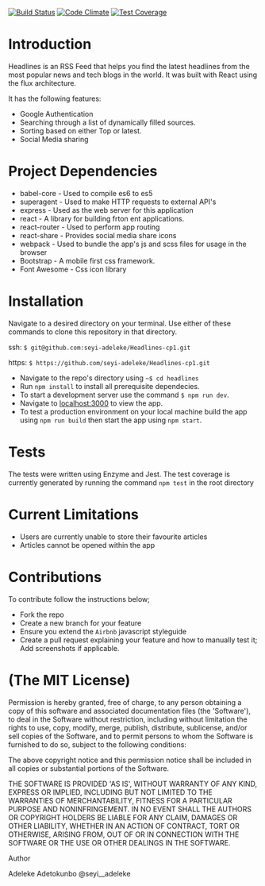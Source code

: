 [![Build Status](https://travis-ci.org/seyi-adeleke/Headlines-cp1.svg?branch=master)](https://travis-ci.org/seyi-adeleke/Headlines-cp1) [![Code Climate](https://codeclimate.com/github/seyi-adeleke/Headlines-cp1/badges/gpa.svg)](https://codeclimate.com/github/seyi-adeleke/Headlines-cp1)
[![Test Coverage](https://codeclimate.com/github/seyi-adeleke/Headlines-cp1/badges/coverage.svg)](https://codeclimate.com/github/seyi-adeleke/Headlines-cp1/coverage)

# Introduction
Headlines is an RSS Feed that helps you find the latest headlines from the most popular news and tech blogs in the world. It was built with React using the flux architecture.

It has the following features:
* Google Authentication
* Searching through a list of dynamically filled sources.
* Sorting based on either Top or latest.
* Social Media sharing

# Project Dependencies
* babel-core - Used to compile es6 to es5
* superagent - Used to make HTTP requests to external API's
* express - Used as the web server for this application
* react - A library for building frton ent applications.
* react-router - Used to perform app routing
* react-share - Provides social media share icons
* webpack - Used to bundle the app's js and scss files for usage in the browser
* Bootstrap - A mobile first css framework.
* Font Awesome - Css icon library

# Installation
Navigate to a desired directory on your terminal. Use either of these commands to clone this repository in that directory.

ssh: `$ git@github.com:seyi-adeleke/Headlines-cp1.git`

https: `$ https://github.com/seyi-adeleke/Headlines-cp1.git`

* Navigate to the repo's directory using
`~$ cd headlines`
* Run `npm install` to install all prerequisite dependecies. 
* To start a development server use the command `$ npm run dev`. 
* Navigate to [localhost:3000](localhost:3000) to view the app.
* To test a production environment on your local machine build the app using `npm run build` then start the app using `npm start`.

# Tests
The tests were written using Enzyme and Jest. The test coverage is currently  generated by running the command `npm test` in the root directory

# Current Limitations
* Users are currently unable to store their favourite articles
* Articles cannot be opened within the app

# Contributions
To contribute follow the instructions below;
* Fork the repo
* Create a new branch for your feature
* Ensure you extend the `Airbnb` javascript styleguide
* Create a pull request explaining your feature and how to manually test it; Add screenshots if applicable.

# (The MIT License)

Permission is hereby granted, free of charge, to any person obtaining a copy of this software and associated documentation files (the 'Software'), to deal in the Software without restriction, including without limitation the rights to use, copy, modify, merge, publish, distribute, sublicense, and/or sell copies of the Software, and to permit persons to whom the Software is furnished to do so, subject to the following conditions:

The above copyright notice and this permission notice shall be included in all copies or substantial portions of the Software.

THE SOFTWARE IS PROVIDED 'AS IS', WITHOUT WARRANTY OF ANY KIND, EXPRESS OR IMPLIED, INCLUDING BUT NOT LIMITED TO THE WARRANTIES OF MERCHANTABILITY, FITNESS FOR A PARTICULAR PURPOSE AND NONINFRINGEMENT. IN NO EVENT SHALL THE AUTHORS OR COPYRIGHT HOLDERS BE LIABLE FOR ANY CLAIM, DAMAGES OR OTHER LIABILITY, WHETHER IN AN ACTION OF CONTRACT, TORT OR OTHERWISE, ARISING FROM, OUT OF OR IN CONNECTION WITH THE SOFTWARE OR THE USE OR OTHER DEALINGS IN THE SOFTWARE.

Author

Adeleke Adetokunbo @seyi__adeleke
